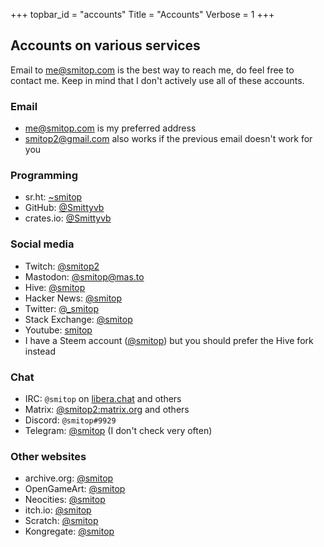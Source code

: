 +++
topbar_id = "accounts"
Title = "Accounts"
Verbose = 1
+++

## Accounts on various services

Email to me@smitop.com is the best way to reach me, do feel free to contact me. Keep in mind that I don't actively use all of these accounts.

### Email
- me@smitop.com is my preferred address
- smitop2@gmail.com also works if the previous email doesn't work for you

### Programming
- sr.ht: [~smitop](https://sr.ht/~smitop/)
- GitHub: [@Smittyvb](https://github.com/Smittyvb/)
- crates.io: [@Smittyvb](https://crates.io/users/Smittyvb)

### Social media
- Twitch: [@smitop2](https://twitch.tv/smitop2)
- Mastodon: [@smitop@mas.to](https://mas.to/@smitop)
- Hive: [@smitop](https://hiveblocks.com/@smitop)
- Hacker News: [@smitop](https://news.ycombinator.com/user?id=smitop)
- Twitter: [@_smitop](https://twitter.com/_smitop)
- Stack Exchange: [@smitop](https://stackexchange.com/users/17341075/smitop?tab=accounts)
- Youtube: [smitop](https://www.youtube.com/channel/UCg9cKCFNaVDYmXK2u-FxX1w/)
- I have a Steem account ([@smitop](https://hiveblocks.com/@smitop)) but you should prefer the Hive fork instead

### Chat
- IRC: `@smitop` on [libera.chat](https://libera.chat/) and others
- Matrix: [@smitop2:matrix.org](https://matrix.to/#/@smitop2:matrix.org) and others
- Discord: `@smitop#9929`
- Telegram: [@smitop](https://t.me/smitop) (I don't check very often)

### Other websites
- archive.org: [@smitop](https://archive.org/details/@smitop)
- OpenGameArt: [@smitop](https://opengameart.org/users/smitop)
- Neocities: [@smitop](https://neocities.org/site/smitop)
- itch.io: [@smitop](https://smitop.itch.io/)
- Scratch: [@smitop](https://scratch.mit.edu/users/smitop/)
- Kongregate: [@smitop](https://www.kongregate.com/accounts/smitop)
